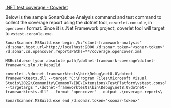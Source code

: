 [.NET test coverage - Coverlet](https://docs.sonarsource.com/sonarqube/latest/analyzing-source-code/test-coverage/dotnet-test-coverage/#coverlet)


Below is the sample SonarQubue Analysis command and test command to collect the coverage report using the dotnet tool, `coverlet.console`, in `opencover` format.
Since it is .Net Framework project, coverlet tool will target to `vstest.console.exe`.

```
SonarScanner.MSBuild.exe begin /k:"s4net-framework-analysis" /d:sonar.host.url=http://localhost:9000 /d:sonar.token="<sonar-token>" /d:sonar.cs.opencover.reportsPaths=**/coverage.opencover.xml

MSBuild.exe [your absolute path]\dotnet-framework-coverage\dotnet-framework.sln /t:Rebuild

coverlet .\dotnet-frameworktests\bin\Debug\net8.0\dotnet-frameworktests.dll --target "C:\Program Files\Microsoft Visual Studio\2022\Community\Common7\IDE\Extensions\TestPlatform\vstest.console.exe" --targetargs ".\dotnet-frameworktests\bin\Debug\net8.0\dotnet-frameworktests.dll" --format "opencover" --output .\coverage-reports\

SonarScanner.MSBuild.exe end /d:sonar.token="<sonar-token>"
```